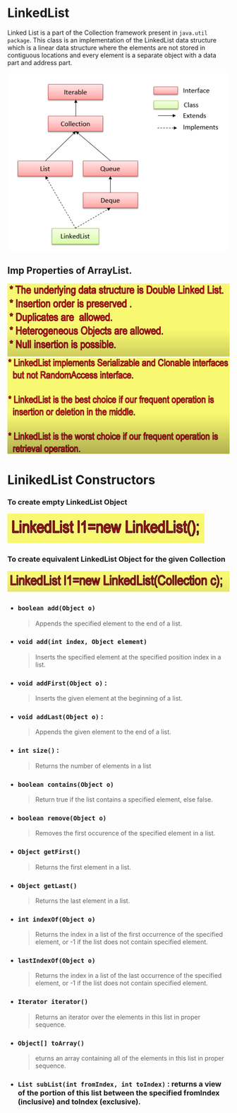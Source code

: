 # LinkedList
Linked List is a part of the Collection framework present in `java.util package`. This class is an implementation of the LinkedList data structure which is a linear data structure where the elements are not stored in contiguous locations and every element is a separate object with a data part and address part.

![](images/LinkedList_Durga5.png)

## Imp Properties of ArrayList.

![](images/LinkedList_Durga1.jpg)
![](images/LinkedList_Durga2.jpg)

# LinikedList Constructors

### To create empty LinkedList Object
![](images/LinkedList_Durga3.jpg)

### To create equivalent LinkedList Object for the given Collection
![](images/LinkedList_Durga4.jpg)

* ### `boolean add(Object o)`
  > Appends the specified element to the end of a list.
* ### `void add(int index, Object element)`
  > Inserts the specified element at the specified position index in a list.
* ### `void addFirst(Object o)` :
  >Inserts the given element at the beginning of a list.
* ### `void addLast(Object o)` :
  > Appends the given element to the end of a list.
* ### `int size()` : 
  > Returns the number of elements in a list
* ### `boolean contains(Object o)` 
  > Return true if the list contains a specified element, else false.
* ### `boolean remove(Object o)` 
  > Removes the first occurence of the specified element in a list.
* ### `Object getFirst()` 
  >Returns the first element in a list.
* ### `Object getLast()`
  > Returns the last element in a list.
* ### `int indexOf(Object o)`
  > Returns the index in a list of the first occurrence of the specified element, or -1 if the list does not contain specified element.
* ### `lastIndexOf(Object o)`
  > Returns the index in a list of the last occurrence of the specified element, or -1 if the list does not contain specified element.
* ### `Iterator iterator()`
  > Returns an iterator over the elements in this list in proper sequence.
* ### `Object[] toArray()`
  > eturns an array containing all of the elements in this list in proper sequence.
* ### `List subList(int fromIndex, int toIndex)` : returns a view of the portion of this list between the specified fromIndex (inclusive) and toIndex (exclusive).